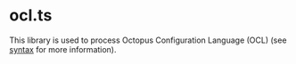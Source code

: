 # ocl.ts

This library is used to process Octopus Configuration Language (OCL) (see [syntax](https://github.com/OctopusDeploy/ocl#syntax) for more information).